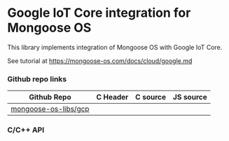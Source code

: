 # Google IoT Core integration for Mongoose OS

This library implements integration of Mongoose OS with Google IoT Core.

See tutorial at https://mongoose-os.com/docs/cloud/google.md

### Github repo links
| Github Repo | C Header | C source  | JS source |
| ----------- | -------- | --------  | ----------------- |
| [mongoose-os-libs/gcp](https://github.com/mongoose-os-libs/gcp) | &nbsp; | &nbsp;  | &nbsp;         |


### C/С++ API
